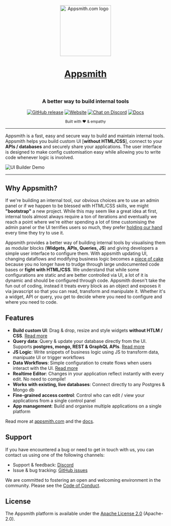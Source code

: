 <div align="center">
  <a href="https://appsmith.com">
    <img src="https://github.com/getappsmith/appsmith/blob/master/static/appsmith_symbol_primary.png" alt="Appsmith.com logo" height="160"><h1>Appsmith</h1>
    </a>
  <br>
  <p>
    <h3>A better way to build internal tools</h3>
  </p>
  <p>
  </p>
  <p>

[![GitHub release](https://img.shields.io/github/release/getappsmith/appsmith/all?logo=GitHub)](https://github.com/getappsmith/appsmith/releases/latest) 
[![Website](https://img.shields.io/website?url=https%3A%2F%2Fappsmith.com&logo=Appsmith)](https://appsmith.com)
[![Chat on Discord](https://img.shields.io/badge/chat-Discord-violet?logo=discord)](https://discord.gg/rBTTVJp)
[![Docs](https://img.shields.io/badge/docs-v1.x-brightgreen.svg?style=flat)](https://docs.appsmith.com)

  </p>
  <p>
    <sub>Built with ❤︎ & empathy</sub>
  </p>
</div>

-----------------
Appsmith is a fast, easy and secure way to build and maintain internal tools. Appsmith helps you build custom UI [**without HTML/CSS**], connect to your **APIs / databases** and securely share your applications. 
The user interface is designed to make config customisation easy while allowing you to write code whenever logic is involved.

![UI Builder Demo](https://github.com/getappsmith/appsmith/blob/readme/static/demo.gif)

------------------

## Why Appsmith?

If we're building an internal tool, our obvious choices are to use an admin panel or if we happen to be blessed with HTML/CSS skills, we might **"bootstrap"** a new project. While this may seem like a great idea at first, internal tools almost always require a ton of iterations and eventually we reach a point where we're either spending a lot of time customising the admin panel or the UI terrifies users so much, they prefer [holding our hand](https://giphy.com/gifs/agentm-agent-m-1gg6pvaqHBv56/fullscreen) every time they try to use it.

Appsmith provides a better way of building internal tools by visualising them as modular blocks (**Widgets, APIs, Queries, JS**) and giving developers a simple user interface to configure them. With appsmith updating UI, changing dataflows and modifying business logic becomes a [piece of cake](https://i.kym-cdn.com/photos/images/newsfeed/001/355/125/5ca.png) because you no longer have to trudge through large undocumented code bases or **fight with HTML/CSS**. We understand that while some configurations are static and are better controlled via UI, a lot of it is dynamic and should be configured through code. Appsmith doesn't take the fun out of coding, instead it treats every block as an object and exposes it via javascript so that you can read, transform and manipulate it. Whether it's a widget, API or query, you get to decide where you need to configure and where you need to code.

## Features

* **Build custom UI**: Drag & drop, resize and style widgets **without HTLM / CSS**. [Read more](https://docs.appsmith.com/core-concepts/building-the-ui)
* **Query data**: Query & update your database directly from the UI. Supports **postgres, mongo, REST & GraphQL APIs**. [Read more](https://docs.appsmith.com/core-concepts/building-the-ui/displaying-api-data)
* **JS Logic**: Write snippets of business logic using JS to transform data, manipuate UI or trigger workflows
* **Data Workflows**: Simple configuration to create flows when users interact with the UI. [Read more](https://docs.appsmith.com/core-concepts/building-the-ui/calling-apis-from-widgets)
* **Realtime Editor**: Changes in your application reflect instantly with every edit. No need to compile!
* **Works with existing, live databases**: Connect directly to any Postgres & Mongo db
* **Fine-grained access control**: Control who can edit / view your applications from a single control panel
* **App management**: Build and organise multiple applications on a single platform

Read more at [appsmith.com](https://appsmtih.com) and the [docs](https://docs.appsmith.com).

## Support

If you have encountered a bug or need to get in touch with us, you can contact us using one of the following channels:

* Support & feedback: [Discord](https://discord.gg/rBTTVJp)
* Issue & bug tracking: [GitHub issues](https://github.com/getappsmith/appsmith/issues)

We are committed to fostering an open and welcoming environment in the community. Please see the [Code of Conduct](CODE_OF_CONDUCT.md).

## License

The Appsmith platform is available under the [Apache License 2.0](https://www.apache.org/licenses/LICENSE-2.0) (Apache-2.0).

